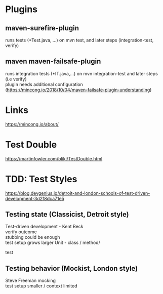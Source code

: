 Plugins
==

maven-surefire-plugin
--
runs tests (*Test.java, ...) on mvn test, and later steps (integration-test, verify)

maven maven-failsafe-plugin
--
runs integration tests (*IT.java,...) on mvn integration-test and later steps (i.e verify)  
plugin needs additional configuration (https://mincong.io/2018/10/04/maven-failsafe-plugin-understanding)

Links
==
https://mincong.io/about/


Test Double
==
https://martinfowler.com/bliki/TestDouble.html  


TDD: Test Styles
===
https://blog.devgenius.io/detroit-and-london-schools-of-test-driven-development-3d2f8dca71e5

Testing state (Classicist, Detroit style)  
--
Test-driven development - Kent Beck  
verify outcome  
stubbing could be enough  
test setup grows larger
Unit - class / method/

test

Testing behavior (Mockist, London style)  
--
Steve Freeman
mocking  
test setup smaller / context limited

